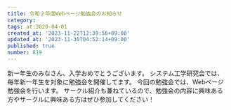 ```yaml
---
title: 令和２年度Webページ勉強会のお知らせ
category:
tags: at:2020-04-01
created_at: '2023-11-22T12:39:56+09:00'
updated_at: '2023-11-30T04:52:14+09:00'
published: true
number: 819
---
```


新一年生のみなさん、入学おめでとうございます。
システム工学研究会では、毎年新一年生を対象に勉強会を開催してます。
今回の勉強会では、Webページ勉強会を行います。
サークル紹介も兼ねているので、勉強会の内容に興味ある方やサークルに興味ある方はぜひ参加してください！
